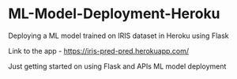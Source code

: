 # ML-Model-Deployment-Heroku
Deploying a ML model trained on IRIS dataset in Heroku using Flask

Link to the app  - https://iris-pred-pred.herokuapp.com/

Just getting started on using Flask and APIs ML model deployment 
